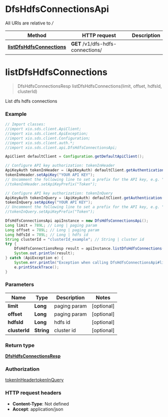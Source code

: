 # DfsHdfsConnectionsApi

All URIs are relative to */*

Method | HTTP request | Description
------------- | ------------- | -------------
[**listDfsHdfsConnections**](DfsHdfsConnectionsApi.md#listDfsHdfsConnections) | **GET** /v1/dfs-hdfs-connections/ | 

<a name="listDfsHdfsConnections"></a>
# **listDfsHdfsConnections**
> DfsHdfsConnectionsResp listDfsHdfsConnections(limit, offset, hdfsId, clusterId)



List dfs hdfs connections

### Example
```java
// Import classes:
//import xio.sds.client.ApiClient;
//import xio.sds.client.ApiException;
//import xio.sds.client.Configuration;
//import xio.sds.client.auth.*;
//import xio.sds.client.api.DfsHdfsConnectionsApi;

ApiClient defaultClient = Configuration.getDefaultApiClient();

// Configure API key authorization: tokenInHeader
ApiKeyAuth tokenInHeader = (ApiKeyAuth) defaultClient.getAuthentication("tokenInHeader");
tokenInHeader.setApiKey("YOUR API KEY");
// Uncomment the following line to set a prefix for the API key, e.g. "Token" (defaults to null)
//tokenInHeader.setApiKeyPrefix("Token");

// Configure API key authorization: tokenInQuery
ApiKeyAuth tokenInQuery = (ApiKeyAuth) defaultClient.getAuthentication("tokenInQuery");
tokenInQuery.setApiKey("YOUR API KEY");
// Uncomment the following line to set a prefix for the API key, e.g. "Token" (defaults to null)
//tokenInQuery.setApiKeyPrefix("Token");

DfsHdfsConnectionsApi apiInstance = new DfsHdfsConnectionsApi();
Long limit = 789L; // Long | paging param
Long offset = 789L; // Long | paging param
Long hdfsId = 789L; // Long | hdfs id
String clusterId = "clusterId_example"; // String | cluster id
try {
    DfsHdfsConnectionsResp result = apiInstance.listDfsHdfsConnections(limit, offset, hdfsId, clusterId);
    System.out.println(result);
} catch (ApiException e) {
    System.err.println("Exception when calling DfsHdfsConnectionsApi#listDfsHdfsConnections");
    e.printStackTrace();
}
```

### Parameters

Name | Type | Description  | Notes
------------- | ------------- | ------------- | -------------
 **limit** | **Long**| paging param | [optional]
 **offset** | **Long**| paging param | [optional]
 **hdfsId** | **Long**| hdfs id | [optional]
 **clusterId** | **String**| cluster id | [optional]

### Return type

[**DfsHdfsConnectionsResp**](DfsHdfsConnectionsResp.md)

### Authorization

[tokenInHeader](../README.md#tokenInHeader)[tokenInQuery](../README.md#tokenInQuery)

### HTTP request headers

 - **Content-Type**: Not defined
 - **Accept**: application/json

